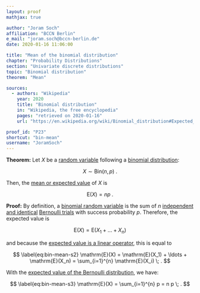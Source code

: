 ```yaml
---
layout: proof
mathjax: true

author: "Joram Soch"
affiliation: "BCCN Berlin"
e_mail: "joram.soch@bccn-berlin.de"
date: 2020-01-16 11:06:00

title: "Mean of the binomial distribution"
chapter: "Probability Distributions"
section: "Univariate discrete distributions"
topic: "Binomial distribution"
theorem: "Mean"

sources:
  - authors: "Wikipedia"
    year: 2020
    title: "Binomial distribution"
    in: "Wikipedia, the free encyclopedia"
    pages: "retrieved on 2020-01-16"
    url: "https://en.wikipedia.org/wiki/Binomial_distribution#Expected_value_and_variance"

proof_id: "P23"
shortcut: "bin-mean"
username: "JoramSoch"
---
```



**Theorem:** Let $X$ be a [random variable](/D/rvar) following a [binomial distribution](/D/bin):

$$ \label{eq:bin}
X \sim \mathrm{Bin}(n,p) \; .
$$

Then, the [mean or expected value](/D/mean) of $X$ is

$$ \label{eq:bin-mean}
\mathrm{E}(X) = n p \; .
$$


**Proof:** By definition, a [binomial random variable](/D/bin) is the sum of $n$ [independent and identical](/D/iid) [Bernoulli trials](/D/bern) with success probability $p$. Therefore, the expected value is

$$ \label{eq:bin-mean-s1}
\mathrm{E}(X) = \mathrm{E}(X_1 + \ldots + X_n)
$$

and because the [expected value is a linear operator](/P/mean-lin), this is equal to

$$ \label{eq:bin-mean-s2}
\mathrm{E}(X) = \mathrm{E}(X_1) + \ldots + \mathrm{E}(X_n) = \sum_{i=1}^{n} \mathrm{E}(X_i) \; .
$$

With the [expected value of the Bernoulli distribution](/P/bern-mean), we have:

$$ \label{eq:bin-mean-s3}
\mathrm{E}(X) = \sum_{i=1}^{n} p = n p \; .
$$